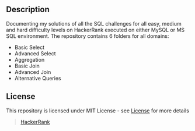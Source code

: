 ## Description
Documenting my solutions of all the SQL challenges for all easy, medium and hard difficulty levels on HackerRank executed on either MySQL or MS SQL environment. The repository contains 6 folders for all domains:
* Basic Select
* Advanced Select
* Aggregation
* Basic Join
* Advanced Join
* Alternative Queries

## License
This repository is licensed under MIT License - see [License](LICENSE "License") for more details

> [HackerRank](https://www.hackerrank.com/profile/shefali040793 "HackerRank Profile")
